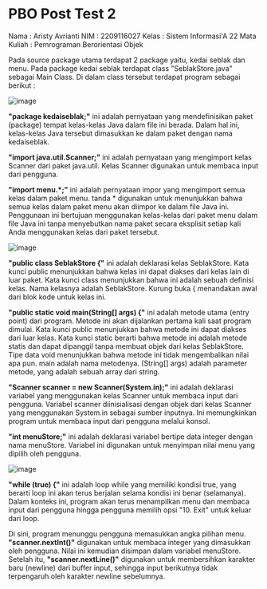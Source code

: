 # PBO Post Test 2
Nama          : Aristy Avrianti
NIM           : 2209116027
Kelas         : Sistem Informasi'A 22
Mata Kuliah   : Pemrograman Berorientasi Objek

Pada source package utama terdapat 2 package yaitu, kedai seblak dan menu. Pada package kedai seblak terdapat class "SeblakStore.java" sebagai Main Class. Di dalam class tersebut terdapat program sebagai berikut :

![image](https://github.com/arstyav/pbo-post-test-2/assets/127498258/c13d6938-2e71-4c20-91d1-1a164fd7525e)

**"package kedaiseblak;"** ini adalah pernyataan yang mendefinisikan paket (package) tempat kelas-kelas Java dalam file ini berada. Dalam hal ini, kelas-kelas Java tersebut dimasukkan ke dalam paket dengan nama kedaiseblak.

**"import java.util.Scanner;"** ini adalah pernyataan yang mengimport kelas Scanner dari paket java.util. Kelas Scanner digunakan untuk membaca input dari pengguna.

**"import menu.*;"** ini adalah pernyataan impor yang mengimport semua kelas dalam paket menu. tanda * digunakan untuk menunjukkan bahwa semua kelas dalam paket menu akan diimpor ke dalam file Java ini. Penggunaan ini bertujuan menggunakan kelas-kelas dari paket menu dalam file Java ini tanpa menyebutkan nama paket secara eksplisit setiap kali Anda menggunakan kelas dari paket tersebut.

![image](https://github.com/arstyav/pbo-post-test-2/assets/127498258/bd264fb4-ace8-43a3-a20a-2559cbe01540)

**"public class SeblakStore {"** ini adalah deklarasi kelas SeblakStore. Kata kunci public menunjukkan bahwa kelas ini dapat diakses dari kelas lain di luar paket. Kata kunci class menunjukkan bahwa ini adalah sebuah definisi kelas. Nama kelasnya adalah SeblakStore. Kurung buka { menandakan awal dari blok kode untuk kelas ini.

**"public static void main(String[] args) {"** ini adalah metode utama (entry point) dari program. Metode ini akan dijalankan pertama kali saat program dimulai. Kata kunci public menunjukkan bahwa metode ini dapat diakses dari luar kelas. Kata kunci static berarti bahwa metode ini adalah metode statis dan dapat dipanggil tanpa membuat objek dari kelas SeblakStore. Tipe data void menunjukkan bahwa metode ini tidak mengembalikan nilai apa pun. main adalah nama metodenya. (String[] args) adalah parameter metode, yang adalah sebuah array dari string.

**"Scanner scanner = new Scanner(System.in);"** ini adalah deklarasi variabel yang menggunakan kelas Scanner untuk membaca input dari pengguna. Variabel scanner diinisialisasi dengan objek dari kelas Scanner yang menggunakan System.in sebagai sumber inputnya. Ini memungkinkan program untuk membaca input dari pengguna melalui konsol.

**"int menuStore;"** ini adalah deklarasi variabel bertipe data integer dengan nama menuStore. Variabel ini digunakan untuk menyimpan nilai menu yang dipilih oleh pengguna.

![image](https://github.com/arstyav/pbo-post-test-2/assets/127498258/f8e1c294-7889-4b25-87e0-addf8e3de752)

**"while (true) {"** ini adalah loop while yang memiliki kondisi true, yang berarti loop ini akan terus berjalan selama kondisi ini benar (selamanya). Dalam konteks ini, program akan terus menampilkan menu dan membaca input dari pengguna hingga pengguna memilih opsi "10. Exit" untuk keluar dari loop.

Di sini, program menunggu pengguna memasukkan angka pilihan menu. **"scanner.nextInt()"** digunakan untuk membaca integer yang dimasukkan oleh pengguna. Nilai ini kemudian disimpan dalam variabel menuStore. Setelah itu, **"scanner.nextLine()"** digunakan untuk membersihkan karakter baru (newline) dari buffer input, sehingga input berikutnya tidak terpengaruh oleh karakter newline sebelumnya.





